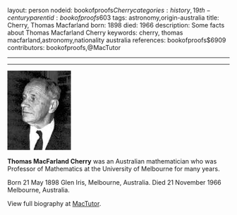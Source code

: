 layout: person
nodeid: bookofproofs$Cherry
categories: history,19th-century
parentid: bookofproofs$603
tags: astronomy,origin-australia
title: Cherry, Thomas Macfarland
born: 1898
died: 1966
description: Some facts about Thomas Macfarland Cherry
keywords: cherry, thomas macfarland,astronomy,nationality australia
references: bookofproofs$6909
contributors: bookofproofs,@MacTutor

---


---

![Cherry.jpg](https://github.com/bookofproofs/bookofproofs.github.io/blob/main/_sources/_assets/images/portraits/Cherry.jpg?raw=true)

**Thomas MacFarland Cherry** was an Australian mathematician who was Professor of Mathematics  at the University of Melbourne for many years.

Born 21 May 1898 Glen Iris, Melbourne, Australia. Died 21 November 1966 Melbourne, Australia.


View full biography at [MacTutor](https://mathshistory.st-andrews.ac.uk/Biographies/Cherry/).